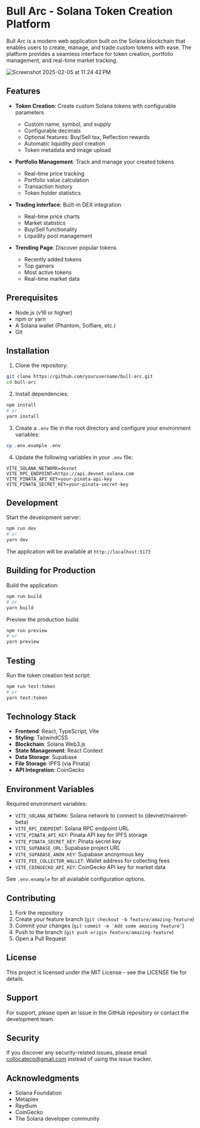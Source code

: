  # Bull Arc - Solana Token Creation Platform

Bull Arc is a modern web application built on the Solana blockchain that enables users to create, manage, and trade custom tokens with ease. The platform provides a seamless interface for token creation, portfolio management, and real-time market tracking.

![Screenshot 2025-02-05 at 11 24 42 PM](https://github.com/user-attachments/assets/44f5bd0d-f63f-4697-b6ef-6140676dc225)


## Features

- **Token Creation**: Create custom Solana tokens with configurable parameters
  - Custom name, symbol, and supply
  - Configurable decimals
  - Optional features: Buy/Sell tax, Reflection rewards
  - Automatic liquidity pool creation
  - Token metadata and image upload

- **Portfolio Management**: Track and manage your created tokens
  - Real-time price tracking
  - Portfolio value calculation
  - Transaction history
  - Token holder statistics

- **Trading Interface**: Built-in DEX integration
  - Real-time price charts
  - Market statistics
  - Buy/Sell functionality
  - Liquidity pool management

- **Trending Page**: Discover popular tokens
  - Recently added tokens
  - Top gainers
  - Most active tokens
  - Real-time market data

## Prerequisites

- Node.js (v16 or higher)
- npm or yarn
- A Solana wallet (Phantom, Solflare, etc.)
- Git

## Installation

1. Clone the repository:
```bash
git clone https://github.com/yourusername/bull-arc.git
cd bull-arc
```

2. Install dependencies:
```bash
npm install
# or
yarn install
```

3. Create a `.env` file in the root directory and configure your environment variables:
```bash
cp .env.example .env
```

4. Update the following variables in your `.env` file:
```
VITE_SOLANA_NETWORK=devnet
VITE_RPC_ENDPOINT=https://api.devnet.solana.com
VITE_PINATA_API_KEY=your-pinata-api-key
VITE_PINATA_SECRET_KEY=your-pinata-secret-key
```

## Development

Start the development server:
```bash
npm run dev
# or
yarn dev
```

The application will be available at `http://localhost:5173`

## Building for Production

Build the application:
```bash
npm run build
# or
yarn build
```

Preview the production build:
```bash
npm run preview
# or
yarn preview
```

## Testing

Run the token creation test script:
```bash
npm run test:token
# or
yarn test:token
```

## Technology Stack

- **Frontend**: React, TypeScript, Vite
- **Styling**: TailwindCSS
- **Blockchain**: Solana Web3.js
- **State Management**: React Context
- **Data Storage**: Supabase
- **File Storage**: IPFS (via Pinata)
- **API Integration**: CoinGecko

## Environment Variables

Required environment variables:

- `VITE_SOLANA_NETWORK`: Solana network to connect to (devnet/mainnet-beta)
- `VITE_RPC_ENDPOINT`: Solana RPC endpoint URL
- `VITE_PINATA_API_KEY`: Pinata API key for IPFS storage
- `VITE_PINATA_SECRET_KEY`: Pinata secret key
- `VITE_SUPABASE_URL`: Supabase project URL
- `VITE_SUPABASE_ANON_KEY`: Supabase anonymous key
- `VITE_FEE_COLLECTOR_WALLET`: Wallet address for collecting fees
- `VITE_COINGECKO_API_KEY`: CoinGecko API key for market data

See `.env.example` for all available configuration options.

## Contributing

1. Fork the repository
2. Create your feature branch (`git checkout -b feature/amazing-feature`)
3. Commit your changes (`git commit -m 'Add some amazing feature'`)
4. Push to the branch (`git push origin feature/amazing-feature`)
5. Open a Pull Request

## License

This project is licensed under the MIT License - see the LICENSE file for details.

## Support

For support, please open an issue in the GitHub repository or contact the development team.

## Security

If you discover any security-related issues, please email collocateco@gmail.com instead of using the issue tracker.

## Acknowledgments

- Solana Foundation
- Metaplex
- Raydium
- CoinGecko
- The Solana developer community
